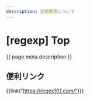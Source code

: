 ```yaml
---
description: 正規表現について
---
```


# [regexp] Top

{{ page.meta.description }}


便利リンク
----------

{{link("https://regex101.com/")}}


